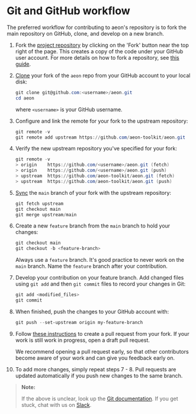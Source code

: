 # Git and GitHub workflow

The preferred workflow for contributing to aeon's repository is to fork the main repository on GitHub, clone, and develop on a new branch.

1. Fork the [project repository](https://github.com/aeon-toolkit/aeon) by clicking on the 'Fork' button near the top right of the page. This creates a copy of the code under your GitHub user account. For more details on how to fork a repository, see [this guide](https://help.github.com/articles/fork-a-repo/).

2. [Clone](https://docs.github.com/en/github/creating-cloning-and-archiving-repositories/cloning-a-repository) your fork of the `aeon` repo from your GitHub account to your local disk:

    ```powershell
    git clone git@github.com:<username>/aeon.git
    cd aeon
    ```

    where `<username>` is your GitHub username.

3. Configure and link the remote for your fork to the upstream repository:

    ```powershell
    git remote -v
    git remote add upstream https://github.com/aeon-toolkit/aeon.git
    ```

4. Verify the new upstream repository you've specified for your fork:

    ```powershell
    git remote -v
    > origin    https://github.com/<username>/aeon.git (fetch)
    > origin    https://github.com/<username>/aeon.git (push)
    > upstream  https://github.com/aeon-toolkit/aeon.git (fetch)
    > upstream  https://github.com/aeon-toolkit/aeon.git (push)
    ```

5. [Sync](https://docs.github.com/en/github/collaborating-with-issues-and-pull-requests/syncing-a-fork) the `main` branch of your fork with the upstream repository:

    ```powershell
    git fetch upstream
    git checkout main
    git merge upstream/main
    ```

6. Create a new `feature` branch from the `main` branch to hold your changes:

    ```powershell
    git checkout main
    git checkout -b <feature-branch>
    ```

    Always use a `feature` branch. It's good practice to never work on the `main` branch. Name the `feature` branch after your contribution.

7. Develop your contribution on your feature branch. Add changed files using `git add` and then `git commit` files to record your changes in Git:

    ```powershell
    git add <modified_files>
    git commit
    ```

8. When finished, push the changes to your GitHub account with:

    ```powershell
    git push --set-upstream origin my-feature-branch
    ```

9. Follow [these instructions](https://help.github.com/articles/creating-a-pull-request-from-a-fork) to create a pull request from your fork. If your work is still work in progress, open a draft pull request.

    We recommend opening a pull request early, so that other contributors become aware of your work and can give you feedback early on.

10. To add more changes, simply repeat steps 7 - 8. Pull requests are updated automatically if you push new changes to the same branch.

> **Note:**
>
> If the above is unclear, look up the [Git documentation](https://git-scm.com/documentation). If you get stuck, chat with us on [Slack](https://join.slack.com/t/aeon-toolkit/shared_invite/zt-22vwvut29-HDpCu~7VBUozyfL_8j3dLA).
